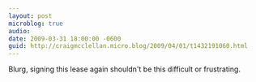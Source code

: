 ```yaml
---
layout: post
microblog: true
audio: 
date: 2009-03-31 18:00:00 -0600
guid: http://craigmcclellan.micro.blog/2009/04/01/t1432191060.html
---
```

Blurg, signing this lease again shouldn't be this difficult or frustrating.
